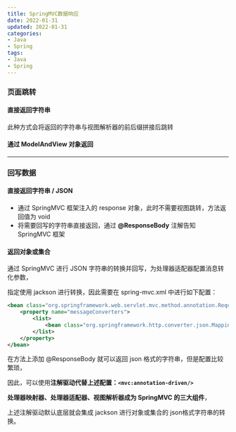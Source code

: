 ```yaml
---
title: SpringMVC数据响应
date: 2022-01-31
updated: 2022-01-31
categories:
- Java
- Spring
tags:
- Java
- Spring
---
```


<escape><!--more--></escape>

### 页面跳转

#### 直接返回字符串

此种方式会将返回的字符串与视图解析器的前后缀拼接后跳转

#### 通过 ModelAndView 对象返回

----

### 回写数据

#### 直接返回字符串 / JSON

* 通过 SpringMVC 框架注入的 response 对象，此时不需要视图跳转，方法返回值为 void
* 将需要回写的字符串直接返回，通过 **@ResponseBody** 注解告知 SpringMVC 框架

#### 返回对象或集合

通过 SpringMVC 进行 JSON 字符串的转换并回写，为处理器适配器配置消息转化参数，

指定使用 jackson 进行转换，因此需要在 spring-mvc.xml 中进行如下配置：

```xml
<bean class="org.springframework.web.servlet.mvc.method.annotation.RequestMappingHandlerAdapter">
    <property name="messageConverters">
        <list>
            <bean class="org.springframework.http.converter.json.MappingJackson2HttpMessageConverter"/>
        </list>
    </property>
</bean>
```

在方法上添加 @ResponseBody 就可以返回 json 格式的字符串，但是配置比较繁琐，

因此，可以使用**注解驱动代替上述配置：`<mvc:annotation-driven/>`**

**处理器映射器、处理器适配器、视图解析器成为 SpringMVC 的三大组件**，

上述注解驱动默认底层就会集成 jackson 进行对象或集合的 json格式字符串的转换。

